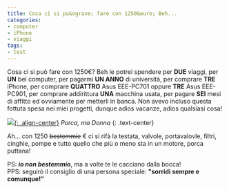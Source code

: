 ```yaml
---
title: Cosa ci si pu&ograve; fare con 1250&euro; Beh...
categories:
- computer
- iPhone
- viaggi
tags:
- test
---
```

Cosa ci si può fare con 1250€? Beh le potrei spendere per **DUE** viaggi, per
**UN** bel computer, per pagarmi **UN ANNO** di università, per comprare
**TRE** iPhone, per comprare **QUATTRO** Asus EEE-PC701 oppure **TRE** Asus
EEE-PC901, per comprare addirittura **UNA** macchina usata, per pagare **SEI**
mesi di affitto ed ovviamente per metterli in banca. Non avevo incluso questa
fottuta spesa nei miei progetti, dunque adios vacanze, adios qualsiasi cosa!

[![]({{site.url}}/images/porca-ma-donna.jpg){: .align-center}]({{site.url}}/images/porca-ma-donna.jpg "Porca Ma Donna" )
_Porca, ma Donna_
{: .text-center}

Ah... con 1250 ~~bestemmie~~ € ci si rifà la testata, valvole, portavalovle,
filtri, cinghie, pompe e tutto quello che più o meno sta in un motore, porca
puttana!

PS: _**io non bestemmio**_, ma a volte te le cacciano dalla bocca!  
PPS: seguirò il consiglio di una persona speciale: **"sorridi sempre e
comunque!"**

